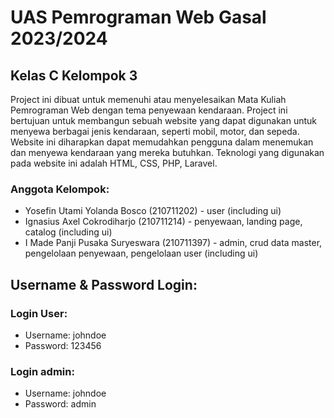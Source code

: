 # UAS Pemrograman Web Gasal 2023/2024

## Kelas C Kelompok 3
Project ini dibuat untuk memenuhi atau menyelesaikan Mata Kuliah Pemrograman Web dengan tema penyewaan kendaraan. Project ini bertujuan untuk membangun sebuah website yang dapat digunakan untuk menyewa berbagai jenis kendaraan, seperti mobil, motor, dan sepeda. Website ini diharapkan dapat memudahkan pengguna dalam menemukan dan menyewa kendaraan yang mereka butuhkan. Teknologi yang digunakan pada website ini adalah HTML, CSS, PHP, Laravel.

### Anggota Kelompok:

- Yosefin Utami Yolanda Bosco (210711202) - user (including ui)
- Ignasius Axel Cokrodiharjo (210711214) - penyewaan, landing page, catalog (including ui)
- I Made Panji Pusaka Suryeswara (210711397) - admin, crud data master, pengelolaan penyewaan, pengelolaan user (including ui)

## Username & Password Login:

### Login User:

- Username: johndoe
- Password: 123456

### Login admin:

- Username: johndoe
- Password: admin
